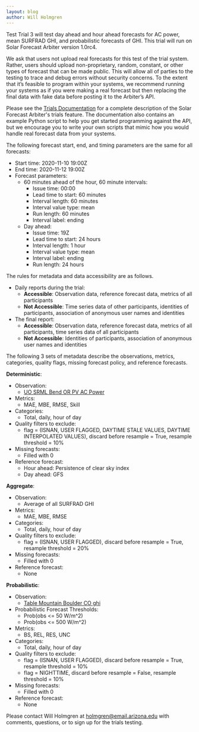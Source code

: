```yaml
---
layout: blog
author: Will Holmgren
---
```


Test Trial 3 will test day ahead and hour ahead forecasts for AC power, mean SURFRAD GHI, and probabilistic forecasts of GHI. This trial will run on Solar Forecast Arbiter version 1.0rc4.

We ask that users not upload real forecasts for this test of the trial system. Rather, users should upload non-proprietary, random, constant, or other types of forecast that can be made public. This will allow all of parties to the testing to trace and debug errors without security concerns. To the extent that it’s feasible to program within your systems, we recommend running your systems as if you were making a real forecast but then replacing the final data with fake data before posting it to the Arbiter’s API.

Please see the [Trials Documentation](https://solarforecastarbiter.org/2020/02/12/Trials-Testing.html) for a complete description of the Solar Forecast Arbiter's trials feature. The documentation also contains an example Python script to help you get started programming against the API, but we encourage you to write your own scripts that mimic how you would handle real forecast data from your systems.

The following forecast start, end, and timing parameters are the same for all forecasts:

* Start time: 2020-11-10 19:00Z
* End time: 2020-11-12 19:00Z
* Forecast parameters:
  * 60 minutes ahead of the hour, 60 minute intervals:
    * Issue time: 00:00
    * Lead time to start: 60 minutes
    * Interval length: 60 minutes
    * Interval value type: mean
    * Run length: 60 minutes
    * Interval label: ending
  * Day ahead:
    * Issue time: 19Z
    * Lead time to start: 24 hours
    * Interval length: 1 hour
    * Interval value type: mean
    * Interval label: ending
    * Run length: 24 hours

The rules for metadata and data accessibility are as follows.

* Daily reports during the trial:
  * **Accessible**: Observation data, reference forecast data, metrics of all participants
  * **Not Accessible**: Time series data of other participants, identities of participants, association of anonymous user names and identities
* The final report:
  * **Accessible**: Observation data, reference forecast data, metrics of all participants, time series data of all participants
  * **Not Accessible**: Identities of participants, association of anonymous user names and identities

The following 3 sets of metadata describe the observations, metrics, categories, quality flags, missing forecast policy, and reference forecasts.

**Deterministic**:

* Observation:
  * [UO SRML Bend OR PV AC Power](https://dashboard.solarforecastarbiter.org/observations/c8d69834-a5ec-11ea-a9ae-0a580a820181)
* Metrics:
  * MAE, MBE, RMSE, Skill
* Categories:
  * Total, daily, hour of day
* Quality filters to exclude:
  * flag = (ISNAN, USER FLAGGED, DAYTIME STALE VALUES, DAYTIME INTERPOLATED VALUES), discard before resample = True, resample threshold = 10%
* Missing forecasts:
  * Filled with 0
* Reference forecast:
  * Hour ahead: Persistence of clear sky index
  * Day ahead: GFS

**Aggregate**:

* Observation:
  * Average of all SURFRAD GHI
* Metrics:
  * MAE, MBE, RMSE
* Categories:
  * Total, daily, hour of day
* Quality filters to exclude:
  * flag = (ISNAN, USER FLAGGED), discard before resample = True, resample threshold = 20%
* Missing forecasts:
  * Filled with 0
* Reference forecast:
  * None

**Probabilistic**:

* Observation:
  * [Table Mountain Boulder CO ghi](https://dashboard.solarforecastarbiter.org/observations/9dfe124a-7e49-11e9-98c3-0a580a8003e9)
* Probabilistic Forecast Thresholds:
  * Prob(obs <= 50 W/m^2)
  * Prob(obs <= 500 W/m^2)
* Metrics:
  * BS, REL, RES, UNC
* Categories:
  * Total, daily, hour of day
* Quality filters to exclude:
  * flag = (ISNAN, USER FLAGGED), discard before resample = True, resample threshold = 10%
  * flag = NIGHTTIME, discard before resample = False, resample threshold = 10%
* Missing forecasts:
  * Filled with 0
* Reference forecast:
  * None


Please contact Will Holmgren at
[holmgren@email.arizona.edu](mailto:holmgren@email.arizona.edu) with
comments, questions, or to sign up for the trials testing.